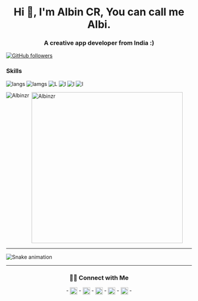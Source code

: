 <h1 align="center">Hi 👋, I'm Albin CR, You can call me Albi.</h1>
<h3 align="center">A creative app developer from India :)</h3>

[![GitHub followers](https://img.shields.io/github/followers/albinzr.svg?style=social&label=Follow&maxAge=2592000)](https://github.com/albinzr?tab=followers)

### Skills 
![langs](https://img.shields.io/badge/Swift-gray?style=for-the-badge&logo=swift&logoColor=orange)
![lamgs](https://img.shields.io/badge/JavaScript-F7DF1E?style=for-the-badge&logo=javascript&logoColor=black)
![L](https://img.shields.io/badge/Node.js-43853D?style=for-the-badge&logo=node-dot-js&logoColor=white)
![l](https://img.shields.io/badge/HTML5-E34F26?style=for-the-badge&logo=html5&logoColor=white) 
![l](https://img.shields.io/badge/React-20232A?style=for-the-badge&logo=react&logoColor=61DAFB)
![l](https://img.shields.io/badge/go%20lang-20232A?style=for-the-badge&logo=Go&logoColor=70C8D7)










<p><img align="left" src="https://github-readme-stats.vercel.app/api/top-langs?username=albinzr&show_icons=true&locale=en&layout=compact&theme=radical" alt="Albinzr" /></p>

<p>&nbsp;<img align="center" src="https://github-readme-stats.vercel.app/api?username=albinzr&show_icons=true&locale=en&theme=tokyonight" alt="Albinzr" width="410" /></p>

<hr>

 ![Snake animation](https://github.com/Albinzr/snakeMe/blob/output/github-contribution-grid-snake.svg)
 
</div>
<hr>

<h3 align="center"> 🤝🏻 Connect with Me </h3>

<p align="center">
- <a href="https://twitter.com/albinzr" target="blank"><img align="center" src="https://cdn.jsdelivr.net/npm/simple-icons@3.0.1/icons/twitter.svg" alt="cuongstf" height="20" width="20" /></a>
- <a href="https://linkedin.com/in//in/albinzr/" target="blank"><img align="center" src="https://cdn.jsdelivr.net/npm/simple-icons@3.0.1/icons/linkedin.svg" alt="/in/cuongcoder/" height="20" width="20" /></a>
- <a href="https://stackoverflow.com/users/4595674/albi" target="blank"><img align="center" src="https://cdn.jsdelivr.net/npm/simple-icons@3.0.1/icons/stackoverflow.svg" alt="users/4595674/albi" height="20" width="20" /></a>
- <a href="https://fb.com/albinzr" target="blank"><img align="center" src="https://cdn.jsdelivr.net/npm/simple-icons@3.0.1/icons/facebook.svg" alt="nguyenmanhcuong.stf" height="20" width="20" /></a>
- <a href="https://instagram.com/albin._.r" target="blank"><img align="center" src="https://cdn.jsdelivr.net/npm/simple-icons@3.0.1/icons/instagram.svg" alt="cuong_dev" height="20" width="20" /></a>
- 
</p>
